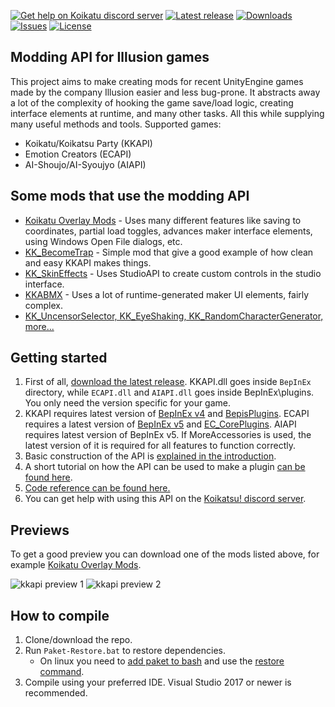[![Get help on Koikatu discord server](https://img.shields.io/badge/help-discord-brightgreen.svg)](https://discord.gg/urDt8CK)
[![Latest release](https://img.shields.io/github/release/ManlyMarco/KKAPI.svg?style=flat)](https://github.com/ManlyMarco/KKAPI/releases)
[![Downloads](https://img.shields.io/github/downloads/ManlyMarco/KKAPI/total.svg?style=flat)](https://github.com/ManlyMarco/KKAPI/releases)
[![Issues](https://img.shields.io/github/issues/ManlyMarco/KKAPI.svg?style=flat)](https://github.com/ManlyMarco/KKAPI/issues)
[![License](https://img.shields.io/github/license/ManlyMarco/KKAPI.svg?style=flat)](https://github.com/ManlyMarco/KKAPI/blob/master/LICENSE)
## Modding API for Illusion games
This project aims to make creating mods for recent UnityEngine games made by the company Illusion easier and less bug-prone. It abstracts away a lot of the complexity of hooking the game save/load logic, creating interface elements at runtime, and many other tasks. All this while supplying many useful methods and tools. Supported games:
- Koikatu/Koikatsu Party (KKAPI)
- Emotion Creators (ECAPI)
- AI-Shoujo/AI-Syoujyo (AIAPI)

## Some mods that use the modding API
* [Koikatu Overlay Mods](https://github.com/ManlyMarco/Koikatu-Overlay-Mods) - Uses many different features like saving to coordinates, partial load toggles, advances maker interface elements, using Windows Open File dialogs, etc.
* [KK_BecomeTrap](https://github.com/ManlyMarco/KK_BecomeTrap) - Simple mod that give a good example of how clean and easy KKAPI makes things.
* [KK_SkinEffects](https://github.com/ManlyMarco/KK_SkinEffects) - Uses StudioAPI to create custom controls in the studio interface.
* [KKABMX](https://github.com/ManlyMarco/KKABMX) - Uses a lot of runtime-generated maker UI elements, fairly complex.
* [KK_UncensorSelector, KK_EyeShaking, KK_RandomCharacterGenerator, more...](https://github.com/DeathWeasel1337/KK_Plugins)

## Getting started
1. First of all, [download the latest release](https://github.com/ManlyMarco/KKAPI/releases). KKAPI.dll goes inside `BepInEx` directory, while `ECAPI.dll` and `AIAPI.dll` goes inside BepInEx\plugins. You only need the version specific for your game.
2. KKAPI requires latest version of [BepInEx v4](https://github.com/BepInEx/BepInEx) and [BepisPlugins](https://github.com/bbepis/BepisPlugins). ECAPI requires a latest version of [BepInEx v5](https://github.com/BepInEx/BepInEx) and [EC_CorePlugins](https://github.com/ManlyMarco/EC_CorePlugins). AIAPI requires latest version of BepInEx v5. If MoreAccessories is used, the latest version of it is required for all features to function correctly.
3. Basic construction of the API is [explained in the introduction](https://github.com/ManlyMarco/KKAPI/wiki/Introduction).
4. A short tutorial on how the API can be used to make a plugin [can be found here](https://github.com/ManlyMarco/KKAPI/wiki/Typical-usage-example-and-explanation).
5. [Code reference can be found here.](https://github.com/ManlyMarco/KKAPI/blob/master/doc/Home.md)
6. You can get help with using this API on the [Koikatsu! discord server](https://discord.gg/urDt8CK).

## Previews
To get a good preview you can download one of the mods listed above, for example [Koikatu Overlay Mods](https://github.com/ManlyMarco/Koikatu-Overlay-Mods).

![kkapi preview 1](https://user-images.githubusercontent.com/39247311/52817863-74461d80-30a5-11e9-81fd-d68a530d066a.png)
![kkapi preview 2](https://user-images.githubusercontent.com/39247311/52817865-74461d80-30a5-11e9-9b4f-e42ef0dcc7ea.png)

## How to compile
1. Clone/download the repo.
2. Run `Paket-Restore.bat` to restore dependencies.
   * On linux you need to [add paket to bash](https://fsprojects.github.io/Paket/installation.html#Installation-on-Linux) and use the [restore command](https://fsprojects.github.io/Paket/paket-restore.html).
3. Compile using your preferred IDE. Visual Studio 2017 or newer is recommended.
